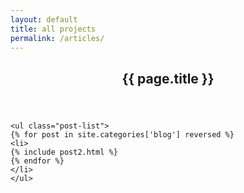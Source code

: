 ```yaml
---
layout: default
title: all projects
permalink: /articles/
---
```


<article class="site-section site-section-last">
	<header class="post-header">
		<h1 class="post-title">{{ page.title }}</h1>
	</header>

	<ul class="post-list">
	{% for post in site.categories['blog'] reversed %}
	<li>
	{% include post2.html %}
	{% endfor %}
	</li>
	</ul>


</article>